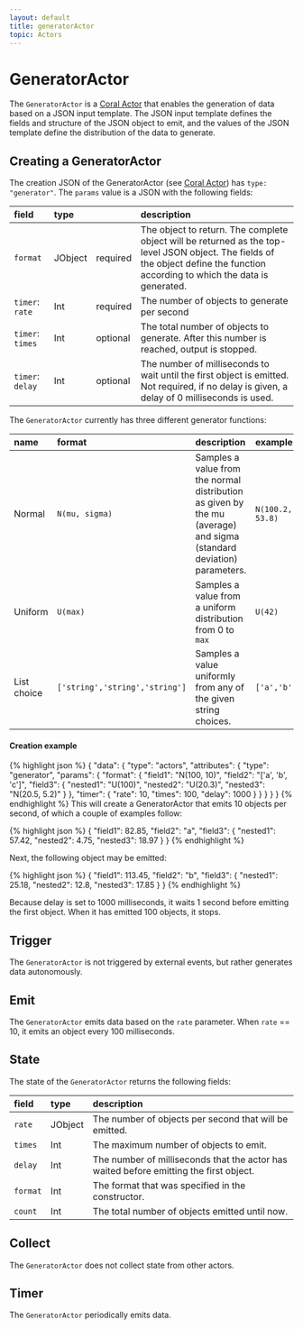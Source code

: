 ```yaml
---
layout: default
title: generatorActor
topic: Actors
---
```

<!--
   Licensed to the Apache Software Foundation (ASF) under one or more
   contributor license agreements.  See the NOTICE file distributed with
   this work for additional information regarding copyright ownership.
   The ASF licenses this file to You under the Apache License, Version 2.0
   (the "License"); you may not use this file except in compliance with
   the License.  You may obtain a copy of the License at

       http://www.apache.org/licenses/LICENSE-2.0

   Unless required by applicable law or agreed to in writing, software
   distributed under the License is distributed on an "AS IS" BASIS,
   WITHOUT WARRANTIES OR CONDITIONS OF ANY KIND, either express or implied.
   See the License for the specific language governing permissions and
   limitations under the License.
-->

# GeneratorActor
The `GeneratorActor` is a [Coral Actor](/actors/overview/) that enables the generation of data based on a JSON input template. The JSON input template defines the fields and structure of the JSON object to emit, and the values of the JSON template define the distribution of the data to generate.

## Creating a GeneratorActor
The creation JSON of the GeneratorActor (see [Coral Actor](/actors/overview/)) has `type: "generator"`.
The `params` value is a JSON with the following fields:

field  | type |    | description
:----- | :---- | :--- | :------------
`format` | JObject | required | The object to return. The complete object will be returned as the top-level JSON object. The fields of the object define the function according to which the data is generated.
`timer`: `rate` | Int | required | The number of objects to generate per second
`timer`: `times` | Int | optional | The total number of objects to generate. After this number is reached, output is stopped.
`timer`: `delay` | Int | optional | The number of milliseconds to wait until the first object is emitted. Not required, if no delay is given, a delay of 0 milliseconds is used.

The `GeneratorActor` currently has three different generator functions:

name | format  | description | example
:----- | :---- | :--- | :------------
Normal | `N(mu, sigma)` | Samples a value from the normal distribution as given by the mu (average) and sigma (standard deviation) parameters. | `N(100.2, 53.8)`
Uniform | `U(max)` | Samples a value from a uniform distribution from 0 to `max` | `U(42)`
List choice | `['string','string','string']` | Samples a value uniformly from any of the given string choices. | `['a','b','c']`

#### Creation example
{% highlight json %}
{
  "data": {
      "type": "actors",
      "attributes": {
          "type": "generator",
          "params": {
              "format": {
                "field1": "N(100, 10)",
                "field2": "['a', 'b', 'c']",
                "field3": {
                   "nested1": "U(100)",
                   "nested2": "U(20.3)",
                   "nested3": "N(20.5, 5.2)"
                }
              },
              "timer": {
                "rate": 10,
                "times": 100,
                "delay": 1000
              }
          }
      }
  }
}
{% endhighlight %}
This will create a GeneratorActor that emits 10 objects per second, of which a couple of examples follow:

{% highlight json %}
{
  "field1": 82.85,
  "field2": "a",
  "field3": {
     "nested1": 57.42,
     "nested2": 4.75,
     "nested3": 18.97
  }
}
{% endhighlight %}

Next, the following object may be emitted:

{% highlight json %}
{
  "field1": 113.45,
  "field2": "b",
  "field3": {
     "nested1": 25.18,
     "nested2": 12.8,
     "nested3": 17.85
  }
}
{% endhighlight %}

Because delay is set to 1000 milliseconds, it waits 1 second before emitting the first object. When it has emitted 100 objects, it stops.

## Trigger
The `GeneratorActor` is not triggered by external events, but rather generates data autonomously.

## Emit
The `GeneratorActor` emits data based on the `rate` parameter. When `rate` == 10, it emits an object every 100 milliseconds.

## State
The state of the `GeneratorActor` returns the following fields:

field  | type | description
:----- | :---- | :------------
`rate` | JObject | The number of objects per second that will be emitted.
`times` | Int | The maximum number of objects to emit.
`delay` | Int | The number of milliseconds that the actor has waited before emitting the first object.
`format` | Int | The format that was specified in the constructor.
`count` | Int | The total number of objects emitted until now.

## Collect
The `GeneratorActor` does not collect state from other actors.

## Timer
The `GeneratorActor` periodically emits data.